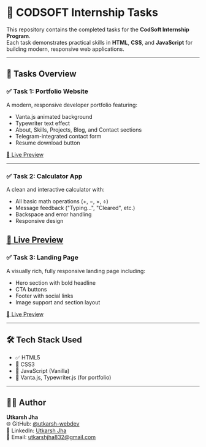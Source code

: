 # 🌟 CODSOFT Internship Tasks

This repository contains the completed tasks for the **CodSoft Internship Program**.  
Each task demonstrates practical skills in **HTML**, **CSS**, and **JavaScript** for building modern, responsive web applications.

---

## 📌 Tasks Overview

### ✅ Task 1: Portfolio Website
A modern, responsive developer portfolio featuring:
- Vanta.js animated background
- Typewriter text effect
- About, Skills, Projects, Blog, and Contact sections
- Telegram-integrated contact form
- Resume download button

[🔗 Live Preview](https://your-username.github.io/portfolio/) 

---

### ✅ Task 2: Calculator App
A clean and interactive calculator with:
- All basic math operations (+, −, ×, ÷)
- Message feedback ("Typing...", "Cleared", etc.)
- Backspace and error handling
- Responsive design

[🔗 Live Preview](https://your-username.github.io/calculator/)
---

### ✅ Task 3: Landing Page
A visually rich, fully responsive landing page including:
- Hero section with bold headline
- CTA buttons
- Footer with social links
- Image support and section layout

[🔗 Live Preview](https://your-username.github.io/landing-page/)

---

## 🛠 Tech Stack Used

- ✅ HTML5
- 🎨 CSS3
- 🧠 JavaScript (Vanilla)
- 🎯 Vanta.js, Typewriter.js (for portfolio)

---

## 👨‍💻 Author

**Utkarsh Jha**  
🌐 GitHub: [@utkarsh-webdev](https://github.com/utkarsh-webdev)  
💼 LinkedIn: [Utkarsh Jha](https://www.linkedin.com/in/jhautkarsh27)  
📧 Email: utkarshjha832@gmail.com
